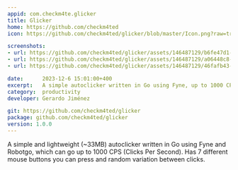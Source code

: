 ```yaml
---
appid: com.checkm4te.glicker
title: Glicker
home: https://github.com/checkm4ted
icon: https://github.com/checkm4ted/glicker/blob/master/Icon.png?raw=true

screenshots:
- url: https://github.com/checkm4ted/glicker/assets/146487129/b6fe47d1-392c-482e-bdfe-b7d435fc69f0
- url: https://github.com/checkm4ted/glicker/assets/146487129/a06448c8-23cb-4c14-9fcf-f3b183b93789
- url: https://github.com/checkm4ted/glicker/assets/146487129/46fafb43-e819-4d0e-84e2-edd97df1d5d8

date:      2023-12-6 15:01:00+400
excerpt:   A simple autoclicker written in Go using Fyne, up to 1000 CPS
category:  productivity
developer: Gerardo Jiménez

git: https://github.com/checkm4ted/glicker
package: github.com/checkm4ted/glicker
version: 1.0.0
---
```


A simple and lightweight (~33MB) autoclicker written in Go using Fyne and Robotgo, which can go up to 1000 CPS (Clicks Per Second). Has 7 different mouse buttons you can press and random variation between clicks.
